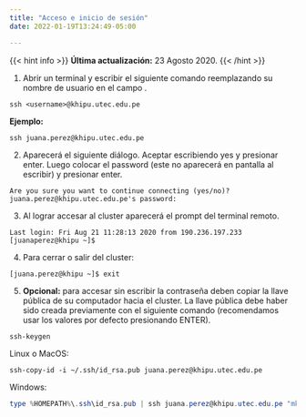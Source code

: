 ```yaml
---
title: "Acceso e inicio de sesión"
date: 2022-01-19T13:24:49-05:00

---
```


{{< hint info >}}
**Última actualización:** 23 Agosto 2020.
{{< /hint >}}

1. Abrir un terminal y escribir el siguiente comando reemplazando su nombre de usuario en el campo <username>. 

```shell
ssh <username>@khipu.utec.edu.pe
```

**Ejemplo:**

```shell
ssh juana.perez@khipu.utec.edu.pe
```

2. Aparecerá el siguiente diálogo. Aceptar escribiendo yes y presionar enter. Luego colocar el password (este no aparecerá en pantalla al escribir) y presionar enter.

```shell
Are you sure you want to continue connecting (yes/no)?
juana.perez@khipu.utec.edu.pe's password:
```

3. Al lograr accesar al cluster aparecerá el prompt del terminal remoto. 

```shell
Last login: Fri Aug 21 11:28:13 2020 from 190.236.197.233
[juanaperez@khipu ~]$
```

4. Para cerrar o salir del cluster:

```shell
[juana.perez@khipu ~]$ exit
```

5. **Opcional:**  para accesar sin escribir la contraseña deben copiar la llave pública de su computador hacia el cluster.
La llave pública debe haber sido creada previamente con el siguiente comando (recomendamos usar los valores por defecto presionando ENTER).

```shell
ssh-keygen
```

Linux o MacOS:

```shell
ssh-copy-id -i ~/.ssh/id_rsa.pub juana.perez@khipu.utec.edu.pe
```

Windows:

```powershell
type %HOMEPATH%\.ssh\id_rsa.pub | ssh juana.perez@khipu.utec.edu.pe "mkdir .ssh; cat >> .ssh/authorized_keys"
```
